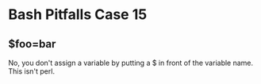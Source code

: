 # Bash Pitfalls Case 15
## \$foo=bar

No, you don't assign a variable by putting a $ in front of the variable name. This isn't perl.



